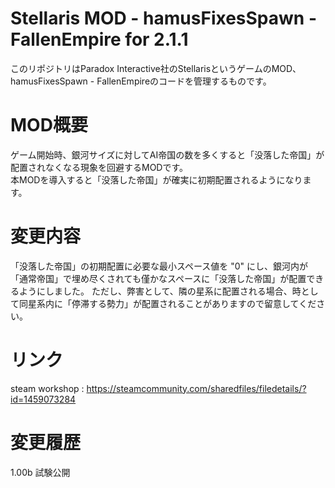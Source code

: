 # Stellaris MOD - hamusFixesSpawn - FallenEmpire for 2.1.1
このリポジトリはParadox Interactive社のStellarisというゲームのMOD、hamusFixesSpawn - FallenEmpireのコードを管理するものです。 

#  MOD概要
ゲーム開始時、銀河サイズに対してAI帝国の数を多くすると「没落した帝国」が配置されなくなる現象を回避するMODです。   
本MODを導入すると「没落した帝国」が確実に初期配置されるようになります。   

# 変更内容
「没落した帝国」の初期配置に必要な最小スペース値を "0" にし、銀河内が「通常帝国」で埋め尽くされても僅かなスペースに「没落した帝国」が配置できるようにしました。
ただし、弊害として、隣の星系に配置される場合、時として同星系内に「停滞する勢力」が配置されることがありますので留意してください。

# リンク
steam workshop : https://steamcommunity.com/sharedfiles/filedetails/?id=1459073284

# 変更履歴
1.00b	試験公開
